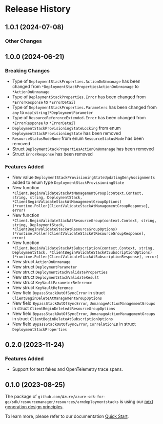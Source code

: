 # Release History

## 1.0.1 (2024-07-08)
### Other Changes


## 1.0.0 (2024-06-21)
### Breaking Changes

- Type of `DeploymentStackProperties.ActionOnUnmanage` has been changed from `*DeploymentStackPropertiesActionOnUnmanage` to `*ActionOnUnmanage`
- Type of `DeploymentStackProperties.Error` has been changed from `*ErrorResponse` to `*ErrorDetail`
- Type of `DeploymentStackProperties.Parameters` has been changed from `any` to `map[string]*DeploymentParameter`
- Type of `ResourceReferenceExtended.Error` has been changed from `*ErrorResponse` to `*ErrorDetail`
- `DeploymentStackProvisioningStateLocking` from enum `DeploymentStackProvisioningState` has been removed
- `ResourceStatusModeNone` from enum `ResourceStatusMode` has been removed
- Struct `DeploymentStackPropertiesActionOnUnmanage` has been removed
- Struct `ErrorResponse` has been removed

### Features Added

- New value `DeploymentStackProvisioningStateUpdatingDenyAssignments` added to enum type `DeploymentStackProvisioningState`
- New function `*Client.BeginValidateStackAtManagementGroup(context.Context, string, string, DeploymentStack, *ClientBeginValidateStackAtManagementGroupOptions) (*runtime.Poller[ClientValidateStackAtManagementGroupResponse], error)`
- New function `*Client.BeginValidateStackAtResourceGroup(context.Context, string, string, DeploymentStack, *ClientBeginValidateStackAtResourceGroupOptions) (*runtime.Poller[ClientValidateStackAtResourceGroupResponse], error)`
- New function `*Client.BeginValidateStackAtSubscription(context.Context, string, DeploymentStack, *ClientBeginValidateStackAtSubscriptionOptions) (*runtime.Poller[ClientValidateStackAtSubscriptionResponse], error)`
- New struct `ActionOnUnmanage`
- New struct `DeploymentParameter`
- New struct `DeploymentStackValidateProperties`
- New struct `DeploymentStackValidateResult`
- New struct `KeyVaultParameterReference`
- New struct `KeyVaultReference`
- New field `BypassStackOutOfSyncError` in struct `ClientBeginDeleteAtManagementGroupOptions`
- New field `BypassStackOutOfSyncError`, `UnmanageActionManagementGroups` in struct `ClientBeginDeleteAtResourceGroupOptions`
- New field `BypassStackOutOfSyncError`, `UnmanageActionManagementGroups` in struct `ClientBeginDeleteAtSubscriptionOptions`
- New field `BypassStackOutOfSyncError`, `CorrelationID` in struct `DeploymentStackProperties`


## 0.2.0 (2023-11-24)
### Features Added

- Support for test fakes and OpenTelemetry trace spans.


## 0.1.0 (2023-08-25)

The package of `github.com/Azure/azure-sdk-for-go/sdk/resourcemanager/resources/armdeploymentstacks` is using our [next generation design principles](https://azure.github.io/azure-sdk/general_introduction.html).

To learn more, please refer to our documentation [Quick Start](https://aka.ms/azsdk/go/mgmt).
